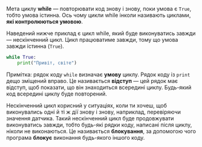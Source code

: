 Мета циклу **while** — повторювати код знову і знову, поки умова є `True`, тобто умова істинна. Ось чому цикли while інколи називають циклами, **які контролюються умовою**.

Наведений нижче приклад є цикл while, який буде виконуватись завжди — нескінченний цикл. Цикл працюватиме завжди, тому що умова завжди істинна (`True`).

```python
while True:
    print("Привіт, світe")
```

Примітка: рядок коду `while` визначає **умову** циклу. Рядок коду із `print` дещо зміщений вправо. Це називається __відступ__ — цей рядок має відступ, щоб показати, що він знаходиться всередині циклу. Будь-який код всередині циклу буде повторений.

Нескінченний цикл корисний у ситуаціях, коли ти хочеш, щоб виконувались одні й ті ж дії знову і знову, наприклад, перевіряючи значення датчика. Такий нескінченний цикл буде продовжувати виконуватись завжди, тобто будь-які рядки коду, написані після циклу, ніколи не виконаються. Це називається **блокування**, за допомогою чого програма **блокує** виконання будь-якого іншого коду.
